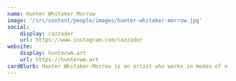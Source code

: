 ```yaml
---
name: Hunter Whitaker Morrow
image: '/src/content/people/images/hunter-whitaker-morrow.jpg'
social:
    display: cazzador
    url: https://www.instagram.com/cazzador
website:
    display: hunterwm.art
    url: https://hunterwm.art
cardBlurb: Hunter Whitaker-Morrow is an artist who works in modes of video installation, experimental documentary, and performance.
---
```

